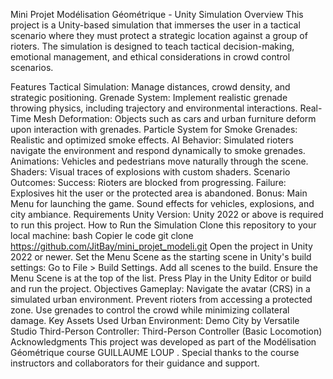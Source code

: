 Mini Projet Modélisation Géométrique - Unity Simulation
Overview
This project is a Unity-based simulation that immerses the user in a tactical scenario where they must protect a strategic location against a group of rioters. The simulation is designed to teach tactical decision-making, emotional management, and ethical considerations in crowd control scenarios.

Features
Tactical Simulation: Manage distances, crowd density, and strategic positioning.
Grenade System: Implement realistic grenade throwing physics, including trajectory and environmental interactions.
Real-Time Mesh Deformation: Objects such as cars and urban furniture deform upon interaction with grenades.
Particle System for Smoke Grenades: Realistic and optimized smoke effects.
AI Behavior: Simulated rioters navigate the environment and respond dynamically to smoke grenades.
Animations: Vehicles and pedestrians move naturally through the scene.
Shaders: Visual traces of explosions with custom shaders.
Scenario Outcomes:
Success: Rioters are blocked from progressing.
Failure: Explosives hit the user or the protected area is abandoned.
Bonus:
Main Menu for launching the game.
Sound effects for vehicles, explosions, and city ambiance.
Requirements
Unity Version: Unity 2022 or above is required to run this project.
How to Run the Simulation
Clone this repository to your local machine:
bash
Copier le code
git clone https://github.com/JitBay/mini_projet_modeli.git
Open the project in Unity 2022 or newer.
Set the Menu Scene as the starting scene in Unity's build settings:
Go to File > Build Settings.
Add all scenes to the build.
Ensure the Menu Scene is at the top of the list.
Press Play in the Unity Editor or build and run the project.
Objectives
Gameplay:
Navigate the avatar (CRS) in a simulated urban environment.
Prevent rioters from accessing a protected zone.
Use grenades to control the crowd while minimizing collateral damage.
Key Assets Used
Urban Environment: Demo City by Versatile Studio
Third-Person Controller: Third-Person Controller (Basic Locomotion)
Acknowledgments
This project was developed as part of the Modélisation Géométrique course GUILLAUME LOUP . Special thanks to the course instructors and collaborators for their guidance and support.
